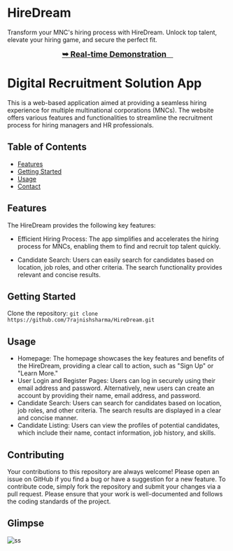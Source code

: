 # HireDream
 Transform your MNC's hiring process with HireDream. Unlock top talent, elevate your hiring game, and secure the perfect fit.

<div style="text-align: center;">
  <a href="https://7rajnishsharma.github.io/HireDream/" target="_blank" style="font-size: 18px;">
    <strong>➥ Real-time Demonstration</strong>
  </a>
</div>

# Digital Recruitment Solution App

This is a web-based application aimed at providing a seamless hiring experience for multiple multinational corporations (MNCs). The website offers various features and functionalities to streamline the recruitment process for hiring managers and HR professionals.

## Table of Contents

- [Features](#features)
- [Getting Started](#getting-started)
- [Usage](#usage)
- [Contact](#contact)

## Features

The HireDream provides the following key features:

- Efficient Hiring Process: The app simplifies and accelerates the hiring process for MNCs, enabling them to find and recruit top talent quickly.

- Candidate Search: Users can easily search for candidates based on location, job roles, and other criteria. The search functionality provides relevant and concise results.


## Getting Started

Clone the repository: `git clone https://github.com/7rajnishsharma/HireDream.git`


## Usage

- Homepage: The homepage showcases the key features and benefits of the HireDream, providing a clear call to action, such as "Sign Up" or "Learn More."
- User Login and Register Pages: Users can log in securely using their email address and password. Alternatively, new users can create an account by providing their name, email address, and password.
- Candidate Search: Users can search for candidates based on location, job roles, and other criteria. The search results are displayed in a clear and concise manner.
- Candidate Listing: Users can view the profiles of potential candidates, which include their name, contact information, job history, and skills.

## Contributing

Your contributions to this repository are always welcome! Please open an issue on GitHub if you find a bug or have a suggestion for a new feature. To contribute code, simply fork the repository and submit your changes via a pull request. Please ensure that your work is well-documented and follows the coding standards of the project.


## Glimpse

![ss](https://github.com/7rajnishsharma/HireDream/assets/111423953/746e40b4-d7da-4766-a3c5-bfde5ef0453e)
